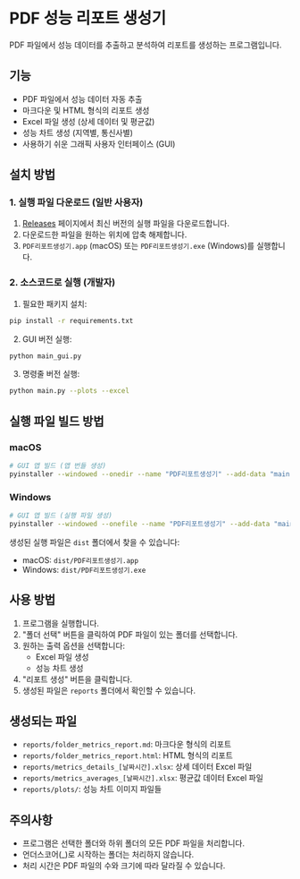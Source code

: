 # PDF 성능 리포트 생성기

PDF 파일에서 성능 데이터를 추출하고 분석하여 리포트를 생성하는 프로그램입니다.

## 기능

- PDF 파일에서 성능 데이터 자동 추출
- 마크다운 및 HTML 형식의 리포트 생성
- Excel 파일 생성 (상세 데이터 및 평균값)
- 성능 차트 생성 (지역별, 통신사별)
- 사용하기 쉬운 그래픽 사용자 인터페이스 (GUI)

## 설치 방법

### 1. 실행 파일 다운로드 (일반 사용자)

1. [Releases](releases) 페이지에서 최신 버전의 실행 파일을 다운로드합니다.
2. 다운로드한 파일을 원하는 위치에 압축 해제합니다.
3. `PDF리포트생성기.app` (macOS) 또는 `PDF리포트생성기.exe` (Windows)를 실행합니다.

### 2. 소스코드로 실행 (개발자)

1. 필요한 패키지 설치:
```bash
pip install -r requirements.txt
```

2. GUI 버전 실행:
```bash
python main_gui.py
```

3. 명령줄 버전 실행:
```bash
python main.py --plots --excel
```

## 실행 파일 빌드 방법

### macOS
```bash
# GUI 앱 빌드 (앱 번들 생성)
pyinstaller --windowed --onedir --name "PDF리포트생성기" --add-data "main.py:." --noconfirm main_gui.py
```

### Windows
```bash
# GUI 앱 빌드 (실행 파일 생성)
pyinstaller --windowed --onefile --name "PDF리포트생성기" --add-data "main.py;." main_gui.py
```

생성된 실행 파일은 `dist` 폴더에서 찾을 수 있습니다:
- macOS: `dist/PDF리포트생성기.app`
- Windows: `dist/PDF리포트생성기.exe`

## 사용 방법

1. 프로그램을 실행합니다.
2. "폴더 선택" 버튼을 클릭하여 PDF 파일이 있는 폴더를 선택합니다.
3. 원하는 출력 옵션을 선택합니다:
   - Excel 파일 생성
   - 성능 차트 생성
4. "리포트 생성" 버튼을 클릭합니다.
5. 생성된 파일은 `reports` 폴더에서 확인할 수 있습니다.

## 생성되는 파일

- `reports/folder_metrics_report.md`: 마크다운 형식의 리포트
- `reports/folder_metrics_report.html`: HTML 형식의 리포트
- `reports/metrics_details_[날짜시간].xlsx`: 상세 데이터 Excel 파일
- `reports/metrics_averages_[날짜시간].xlsx`: 평균값 데이터 Excel 파일
- `reports/plots/`: 성능 차트 이미지 파일들

## 주의사항

- 프로그램은 선택한 폴더와 하위 폴더의 모든 PDF 파일을 처리합니다.
- 언더스코어(_)로 시작하는 폴더는 처리하지 않습니다.
- 처리 시간은 PDF 파일의 수와 크기에 따라 달라질 수 있습니다.
